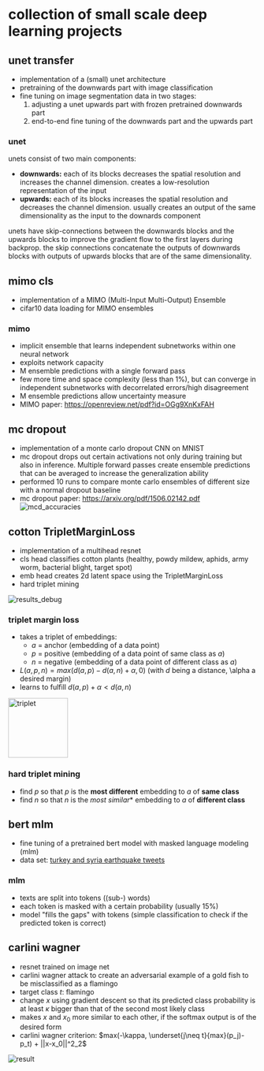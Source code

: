 # collection of small scale deep learning projects

## unet transfer
- implementation of a (small) unet architecture
- pretraining of the downwards part with image classification
- fine tuning on image segmentation data in two stages:
  1. adjusting a unet upwards part with frozen pretrained downwards part
  2. end-to-end fine tuning of the downwards part and the upwards part
  
  
### unet
unets consist of two main components:
- **downwards:** each of its blocks decreases the spatial resolution and increases the channel dimension. creates a low-resolution representation of the input
- **upwards:** each of its blocks increases the spatial resolution and decreases the channel dimension. usually creates an output of the same dimensionality as the input to the downards component

unets have skip-connections between the downwards blocks and the upwards blocks to improve the gradient flow to the first layers during backprop.
the skip connections concatenate the outputs of downwards blocks with outputs of upwards blocks that are of the same dimensionality.

## mimo cls
- implementation of a MIMO (Multi-Input Multi-Output) Ensemble
- cifar10 data loading for MIMO ensembles

### mimo
- implicit ensemble that learns independent subnetworks within one neural network
- exploits network capacity
- M ensemble predictions with a single forward pass
- few more time and space complexity (less than 1%), but can converge in independent subnetworks with decorrelated errors/high disagreement
- M ensemble predictions allow uncertainty measure
- MIMO paper: https://openreview.net/pdf?id=OGg9XnKxFAH


## mc dropout 
- implementation of a monte carlo dropout CNN on MNIST
- mc dropout drops out certain activations not only during training but also in inference. Multiple forward passes create ensemble predictions that can be averaged to increase the generalization ability
- performed 10 runs to compare monte carlo ensembles of different size with a normal dropout baseline
- mc dropout paper: https://arxiv.org/pdf/1506.02142.pdf
![mcd_accuracies](https://user-images.githubusercontent.com/70267800/213738311-6a15cfe2-e859-4809-aad2-c9d925c783b4.png)

## cotton TripletMarginLoss
- implementation of a multihead resnet
- cls head classifies cotton plants (healthy, powdy mildew, aphids, army worm, bacterial blight, target spot)
- emb head creates 2d latent space using the TripletMarginLoss
- hard triplet mining

![results_debug](https://user-images.githubusercontent.com/70267800/217192469-80f763b7-78fc-4b50-8052-f558b8d64971.png)


### triplet margin loss
- takes a triplet of embeddings:
  - $a$ = anchor (embedding of a data point)
  - $p$ = positive (embedding of a data point of same class as $a$)
  - $n$ = negative (embedding of a data point of different class as $a$)
- $L(a, p, n) = max(d(a, p) - d(a, n) + \alpha, 0)$ (with $d$ being a distance, \alpha a desired margin)
- learns to fulfill $d(a, p) + \alpha < d(a, n)$
<img width="121" alt="triplet" src="https://user-images.githubusercontent.com/70267800/217182040-84d16b43-a3fb-46d7-95f3-d400739c1b88.png">


### hard triplet mining
- find $p$ so that $p$ is the **most different** embedding to $a$ of **same class**
- find $n$ so that $n$ is the *most similar** embedding to $a$ of **different class**


## bert mlm
- fine tuning of a pretrained bert model with masked language modeling (mlm)
- data set: [turkey and syria earthquake tweets](https://www.kaggle.com/datasets/swaptr/turkey-earthquake-tweets)

### mlm
- texts are split into tokens ((sub-) words)
- each token is masked with a certain probability (usually 15%)
- model "fills the gaps" with tokens (simple classification to check if the predicted token is correct)


## carlini wagner
- resnet trained on image net
- carlini wagner attack to create an adversarial example of a gold fish to be misclassified as a flamingo
- target class $t$: flamingo
- change $x$ using gradient descent so that its predicted class probability is at least $\kappa$ bigger than that of the second most likely class
- makes $x$ and $x_0$ more similar to each other, if the softmax output is of the desired form
- carlini wagner criterion: $max(-\kappa, \underset{j\neq t}{max}(p_j)-p_t) + ||x-x_0||^2_2$

![result](https://user-images.githubusercontent.com/70267800/222924302-8e901e6d-092e-43d3-a249-1b3f8a269982.png)



